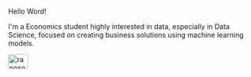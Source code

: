 Hello Word!

I'm a Economics student highly interested in data, especially in Data Science, focused on creating business solutions using machine learning models.

<a href="https://linkedin.com/in/raposofrct" target="blank"><img align="center" src="https://raw.githubusercontent.com/rahuldkjain/github-profile-readme-generator/master/src/images/icons/Social/linked-in-alt.svg" alt="raposofrct" height="30" width="40" /></a>
</p>
